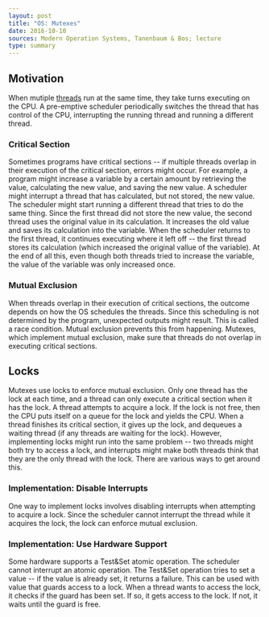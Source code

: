 ```yaml
---
layout: post
title: "OS: Mutexes"
date: 2016-10-10
sources: Modern Operation Systems, Tanenbaum & Bos; lecture
type: summary
---
```


## Motivation
When mutiple [threads](https://cchen23.github.io/blog/2016/10/02/os-processes-threads) run at the same time, they take turns executing on the CPU. A pre-emptive scheduler periodically switches the thread that has control of the CPU, interrupting the running thread and running a different thread. 

### Critical Section
Sometimes programs have critical sections -- if multiple threads overlap in their execution of the critical section, errors might occur. For example, a program might increase a variable  by a certain amount by retrieving the value, calculating the new value, and saving the new value. A scheduler might interrupt a thread that has calculated, but not stored, the new value. The scheduler might start running a different thread that tries to do the same thing. Since the first thread did not store the new value, the second thread uses the original value in its calculation. It increases the old value and saves its calculation into the variable. When the scheduler returns to the first thread, it continues executing where it left off -- the first thread stores its calculation (which increased the original vallue of the variable). At the end of all this, even though both threads tried to increase the variable, the value of the variable was only increased once.

### Mutual Exclusion
When threads overlap in their execution of critical sections, the outcome depends on how the OS schedules the threads. Since this scheduling is not determined by the program, unexpected outputs might result. This is called a race condition. Mutual exclusion prevents this from happening. Mutexes, which implement mutual exclusion, make sure that threads do not overlap in executing critical sections.

## Locks
Mutexes use locks to enforce mutual exclusion. Only one thread has the lock at each time, and a thread can only execute a critical section when it has the lock.
A thread attempts to acquire a lock. If the lock is not free, then the CPU puts itself on a queue for the lock and yields the CPU. When a thread finishes its critical section, it gives up the lock, and dequeues a waiting thread (if any threads are waiting for the lock). 
However, implementing locks might run into the same problem -- two threads might both try to access a lock, and interrupts might make both threads think that they are the only thread with the lock. There are various ways to get around this.

### Implementation: Disable Interrupts
One way to implement locks involves disabling interrupts when attempting to acquire a lock. Since the scheduler cannot interrupt the thread while it acquires the lock, the lock can enforce mutual exclusion.

### Implementation: Use Hardware Support
Some hardware supports a Test&Set atomic operation. The scheduler cannot interrupt an atomic operation. The Test&Set operation tries to set a value -- if the value is already set, it returns a failure. This can be used with value that guards access to a lock. When a thread wants to access the lock, it checks if the guard has been set. If so, it gets access to the lock. If not, it waits until the guard is free.
